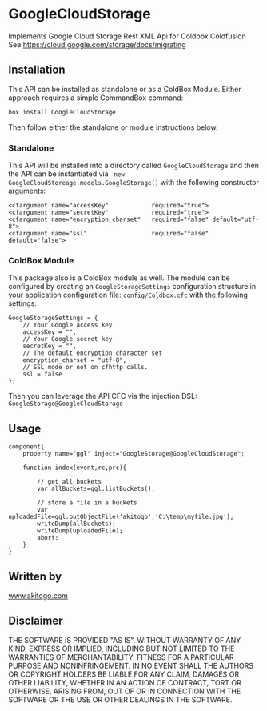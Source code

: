 # GoogleCloudStorage
Implements Google Cloud Storage Rest XML Api for Coldbox Coldfusion
See https://cloud.google.com/storage/docs/migrating

## Installation 
This API can be installed as standalone or as a ColdBox Module.  Either approach requires a simple CommandBox command:

```
box install GoogleCloudStorage
```

Then follow either the standalone or module instructions below.

### Standalone

This API will be installed into a directory called `GoogleCloudStorage` and then the API can be instantiated via ` new GoogleCloudStoreage.models.GoogleStorage()` with the following constructor arguments:

```
<cfargument name="accessKey" 			required="true">
<cfargument name="secretKey" 			required="true">
<cfargument name="encryption_charset" 	required="false" default="utf-8">
<cfargument name="ssl" 					required="false" default="false">
```

### ColdBox Module

This package also is a ColdBox module as well.  The module can be configured by creating an `GoogleStorageSettings` configuration structure in your application configuration file: `config/Coldbox.cfc` with the following settings:

```
GoogleStorageSettings = {
	// Your Google access key
	accessKey = "",
	// Your Google secret key
	secretKey = "",
	// The default encryption character set
	encryption_charset = "utf-8",
	// SSL mode or not on cfhttp calls.
	ssl = false
};
```

Then you can leverage the API CFC via the injection DSL: `GoogleStorage@GoogleCloudStorage`

## Usage
```
component{
	property name="ggl" inject="GoogleStorage@GoogleCloudStorage";
	
	function index(event,rc,prc){
		
		// get all buckets
		var allBuckets=ggl.listBuckets();
		
		// store a file in a buckets
		var uploadedFile=ggl.putObjectFile('akitogo','C:\temp\myfile.jpg');
		writeDump(allBuckets);
		writeDump(uploadedFile);
		abort;
	}
}
```

## Written by
www.akitogo.com

## Disclaimer
THE SOFTWARE IS PROVIDED "AS IS", WITHOUT WARRANTY OF ANY KIND, EXPRESS OR IMPLIED, INCLUDING BUT NOT LIMITED TO THE WARRANTIES OF MERCHANTABILITY, FITNESS FOR A PARTICULAR PURPOSE AND NONINFRINGEMENT. IN NO EVENT SHALL THE AUTHORS OR COPYRIGHT HOLDERS BE LIABLE FOR ANY CLAIM, DAMAGES OR OTHER LIABILITY, WHETHER IN AN ACTION OF CONTRACT, TORT OR OTHERWISE, ARISING FROM, OUT OF OR IN CONNECTION WITH THE SOFTWARE OR THE USE OR OTHER DEALINGS IN THE SOFTWARE.
